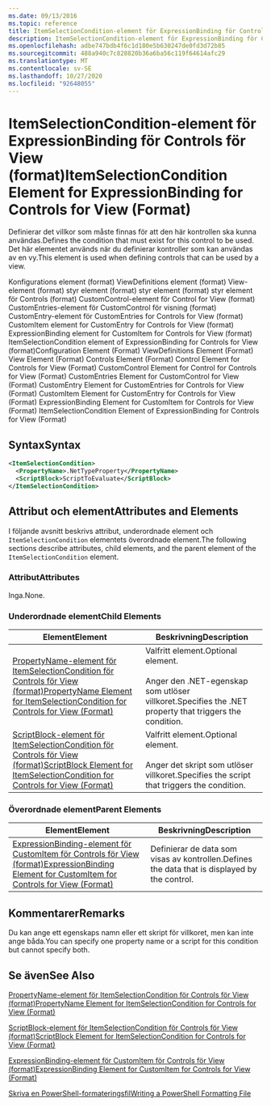 ```yaml
---
ms.date: 09/13/2016
ms.topic: reference
title: ItemSelectionCondition-element för ExpressionBinding för Controls för View (format)
description: ItemSelectionCondition-element för ExpressionBinding för Controls för View (format)
ms.openlocfilehash: adbe747bdb4f6c1d180e5b630247de0fd3d72b85
ms.sourcegitcommit: 488a940c7c828820b36a6ba56c119f64614afc29
ms.translationtype: MT
ms.contentlocale: sv-SE
ms.lasthandoff: 10/27/2020
ms.locfileid: "92648055"
---
```

# <a name="itemselectioncondition-element-for-expressionbinding-for-controls-for-view-format"></a><span data-ttu-id="2639c-103">ItemSelectionCondition-element för ExpressionBinding för Controls för View (format)</span><span class="sxs-lookup"><span data-stu-id="2639c-103">ItemSelectionCondition Element for ExpressionBinding for Controls for View (Format)</span></span>

<span data-ttu-id="2639c-104">Definierar det villkor som måste finnas för att den här kontrollen ska kunna användas.</span><span class="sxs-lookup"><span data-stu-id="2639c-104">Defines the condition that must exist for this control to be used.</span></span> <span data-ttu-id="2639c-105">Det här elementet används när du definierar kontroller som kan användas av en vy.</span><span class="sxs-lookup"><span data-stu-id="2639c-105">This element is used when defining controls that can be used by a view.</span></span>

<span data-ttu-id="2639c-106">Konfigurations element (format) ViewDefinitions element (format) View-element (format) styr element (format) styr element (format) styr element för Controls (format) CustomControl-element för Control for View (format) CustomEntries-element för CustomControl för visning (format) CustomEntry-element för CustomEntries for Controls for View (format) CustomItem element for CustomEntry for Controls for View (format) ExpressionBinding element for CustomItem for Controls for View (format) ItemSelectionCondition element of ExpressionBinding for Controls for View (format)</span><span class="sxs-lookup"><span data-stu-id="2639c-106">Configuration Element (Format) ViewDefinitions Element (Format) View Element (Format) Controls Element (Format) Control Element for Controls for View (Format) CustomControl Element for Control for Controls for View (Format) CustomEntries Element for CustomControl for View (Format) CustomEntry Element for CustomEntries for Controls for View (Format) CustomItem Element for CustomEntry for Controls for View (Format) ExpressionBinding Element for CustomItem for Controls for View (Format) ItemSelectionCondition Element of ExpressionBinding for Controls for View (Format)</span></span>

## <a name="syntax"></a><span data-ttu-id="2639c-107">Syntax</span><span class="sxs-lookup"><span data-stu-id="2639c-107">Syntax</span></span>

```xml
<ItemSelectionCondition>
  <PropertyName>.NetTypeProperty</PropertyName>
  <ScriptBlock>ScriptToEvaluate</ScriptBlock>
</ItemSelectionCondition>
```

## <a name="attributes-and-elements"></a><span data-ttu-id="2639c-108">Attribut och element</span><span class="sxs-lookup"><span data-stu-id="2639c-108">Attributes and Elements</span></span>

<span data-ttu-id="2639c-109">I följande avsnitt beskrivs attribut, underordnade element och `ItemSelectionCondition` elementets överordnade element.</span><span class="sxs-lookup"><span data-stu-id="2639c-109">The following sections describe attributes, child elements, and the parent element of the `ItemSelectionCondition` element.</span></span>

### <a name="attributes"></a><span data-ttu-id="2639c-110">Attribut</span><span class="sxs-lookup"><span data-stu-id="2639c-110">Attributes</span></span>

<span data-ttu-id="2639c-111">Inga.</span><span class="sxs-lookup"><span data-stu-id="2639c-111">None.</span></span>

### <a name="child-elements"></a><span data-ttu-id="2639c-112">Underordnade element</span><span class="sxs-lookup"><span data-stu-id="2639c-112">Child Elements</span></span>

|<span data-ttu-id="2639c-113">Element</span><span class="sxs-lookup"><span data-stu-id="2639c-113">Element</span></span>|<span data-ttu-id="2639c-114">Beskrivning</span><span class="sxs-lookup"><span data-stu-id="2639c-114">Description</span></span>|
|-------------|-----------------|
|[<span data-ttu-id="2639c-115">PropertyName-element för ItemSelectionCondition för Controls för View (format)</span><span class="sxs-lookup"><span data-stu-id="2639c-115">PropertyName Element for ItemSelectionCondition for Controls for View (Format)</span></span>](./propertyname-element-for-itemselectioncondition-for-controls-for-view-format.md)|<span data-ttu-id="2639c-116">Valfritt element.</span><span class="sxs-lookup"><span data-stu-id="2639c-116">Optional element.</span></span><br /><br /> <span data-ttu-id="2639c-117">Anger den .NET-egenskap som utlöser villkoret.</span><span class="sxs-lookup"><span data-stu-id="2639c-117">Specifies the .NET property that triggers the condition.</span></span>|
|[<span data-ttu-id="2639c-118">ScriptBlock-element för ItemSelectionCondition för Controls för View (format)</span><span class="sxs-lookup"><span data-stu-id="2639c-118">ScriptBlock Element for ItemSelectionCondition for Controls for View (Format)</span></span>](./scriptblock-element-for-itemselectioncondition-for-controls-for-view-format.md)|<span data-ttu-id="2639c-119">Valfritt element.</span><span class="sxs-lookup"><span data-stu-id="2639c-119">Optional element.</span></span><br /><br /> <span data-ttu-id="2639c-120">Anger det skript som utlöser villkoret.</span><span class="sxs-lookup"><span data-stu-id="2639c-120">Specifies the script that triggers the condition.</span></span>|

### <a name="parent-elements"></a><span data-ttu-id="2639c-121">Överordnade element</span><span class="sxs-lookup"><span data-stu-id="2639c-121">Parent Elements</span></span>

|<span data-ttu-id="2639c-122">Element</span><span class="sxs-lookup"><span data-stu-id="2639c-122">Element</span></span>|<span data-ttu-id="2639c-123">Beskrivning</span><span class="sxs-lookup"><span data-stu-id="2639c-123">Description</span></span>|
|-------------|-----------------|
|[<span data-ttu-id="2639c-124">ExpressionBinding-element för CustomItem för Controls för View (format)</span><span class="sxs-lookup"><span data-stu-id="2639c-124">ExpressionBinding Element for CustomItem for Controls for View (Format)</span></span>](./expressionbinding-element-for-customitem-for-controls-for-view-format.md)|<span data-ttu-id="2639c-125">Definierar de data som visas av kontrollen.</span><span class="sxs-lookup"><span data-stu-id="2639c-125">Defines the data that is displayed by the control.</span></span>|

## <a name="remarks"></a><span data-ttu-id="2639c-126">Kommentarer</span><span class="sxs-lookup"><span data-stu-id="2639c-126">Remarks</span></span>

<span data-ttu-id="2639c-127">Du kan ange ett egenskaps namn eller ett skript för villkoret, men kan inte ange båda.</span><span class="sxs-lookup"><span data-stu-id="2639c-127">You can specify one property name or a script for this condition but cannot specify both.</span></span>

## <a name="see-also"></a><span data-ttu-id="2639c-128">Se även</span><span class="sxs-lookup"><span data-stu-id="2639c-128">See Also</span></span>

[<span data-ttu-id="2639c-129">PropertyName-element för ItemSelectionCondition för Controls för View (format)</span><span class="sxs-lookup"><span data-stu-id="2639c-129">PropertyName Element for ItemSelectionCondition for Controls for View (Format)</span></span>](./propertyname-element-for-itemselectioncondition-for-controls-for-view-format.md)

[<span data-ttu-id="2639c-130">ScriptBlock-element för ItemSelectionCondition för Controls för View (format)</span><span class="sxs-lookup"><span data-stu-id="2639c-130">ScriptBlock Element for ItemSelectionCondition for Controls for View (Format)</span></span>](./scriptblock-element-for-itemselectioncondition-for-controls-for-view-format.md)

[<span data-ttu-id="2639c-131">ExpressionBinding-element för CustomItem för Controls för View (format)</span><span class="sxs-lookup"><span data-stu-id="2639c-131">ExpressionBinding Element for CustomItem for Controls for View (Format)</span></span>](./expressionbinding-element-for-customitem-for-controls-for-view-format.md)

[<span data-ttu-id="2639c-132">Skriva en PowerShell-formateringsfil</span><span class="sxs-lookup"><span data-stu-id="2639c-132">Writing a PowerShell Formatting File</span></span>](./writing-a-powershell-formatting-file.md)

